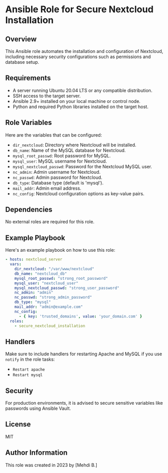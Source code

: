 # Ansible Role for Secure Nextcloud Installation

## Overview

This Ansible role automates the installation and configuration of Nextcloud, including necessary security configurations such as permissions and database setup.

## Requirements

- A server running Ubuntu 20.04 LTS or any compatible distribution.
- SSH access to the target server.
- Ansible 2.9+ installed on your local machine or control node.
- Python and required Python libraries installed on the target host.

## Role Variables

Here are the variables that can be configured:

- `dir_nextcloud`: Directory where Nextcloud will be installed.
- `db_name`: Name of the MySQL database for Nextcloud.
- `mysql_root_passwd`: Root password for MySQL.
- `mysql_user`: MySQL username for Nextcloud.
- `mysql_nextcloud_passwd`: Password for the Nextcloud MySQL user.
- `nc_admin`: Admin username for Nextcloud.
- `nc_passwd`: Admin password for Nextcloud.
- `db_type`: Database type (default is 'mysql').
- `mail_addr`: Admin email address.
- `nc_config`: Nextcloud configuration options as key-value pairs.

## Dependencies

No external roles are required for this role.

## Example Playbook

Here's an example playbook on how to use this role:

```yaml
- hosts: nextcloud_server
  vars:
    dir_nextcloud: "/var/www/nextcloud"
    db_name: "nextcloud_db"
    mysql_root_passwd: "strong_root_password"
    mysql_user: "nextcloud_user"
    mysql_nextcloud_passwd: "strong_user_password"
    nc_admin: "admin"
    nc_passwd: "strong_admin_password"
    db_type: "mysql"
    mail_addr: "admin@example.com"
    nc_config:
      - { key: 'trusted_domains', value: 'your_domain.com' }
  roles:
    - secure_nextcloud_installation
```

## Handlers

Make sure to include handlers for restarting Apache and MySQL if you use `notify` in the role tasks:

- `Restart apache`
- `Restart mysql`

## Security

For production environments, it is advised to secure sensitive variables like passwords using Ansible Vault.

## License

MIT

## Author Information

This role was created in 2023 by [Mehdi B.]
